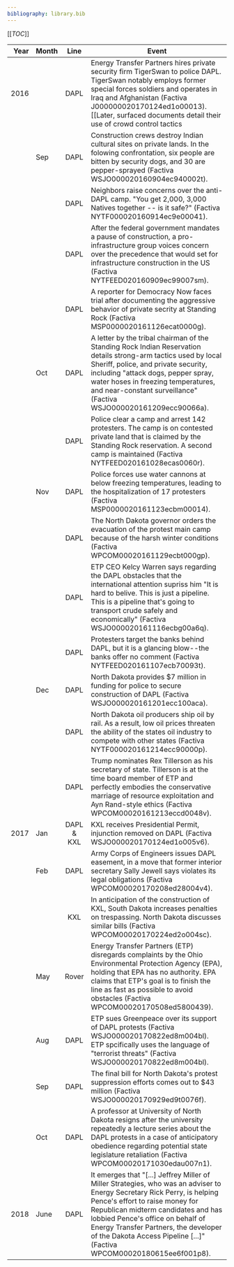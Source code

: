 ```yaml
---
bibliography: library.bib
---
```


[[_TOC_]]

Year    | Month | Line  | Event
--:     | :--   | :-:   | ---------------------
2016    |       | DAPL  | Energy Transfer Partners hires private security firm TigerSwan to police DAPL. TigerSwan notably employs former special forces soldiers and operates in Iraq and Afghanistan (Factiva J000000020170124ed1o00013). [[Later, surfaced documents detail their use of crowd control tactics|https://theintercept.com/2017/05/27/leaked-documents-reveal-security-firms-counterterrorism-tactics-at-standing-rock-to-defeat-pipeline-insurgencies/]].
</br>   | Sep   | DAPL  | Construction crews destroy Indian cultural sites on private lands. In the folowing confrontation, six people are bitten by security dogs, and 30 are pepper-sprayed (Factiva WSJO000020160904ec940002t).
</br>   | </br> | DAPL  | Neighbors raise concerns over the anti-DAPL camp. "You get 2,000, 3,000 Natives together -- is it safe?" (Factiva NYTF000020160914ec9e00041).
</br>   | </br> | DAPL  | After the federal government mandates a pause of construction, a pro-infrastructure group voices concern over the precedence that would set for infrastructure construction in the US (Factiva NYTFEED020160909ec99007sm).
</br>   | </br> | DAPL  | A reporter for Democracy Now faces trial after documenting the aggressive behavior of private secrity at Standing Rock (Factiva MSP0000020161126ecat0000g).
</br>   | Oct   | DAPL  | A letter by the tribal chairman of the Standing Rock Indian Reservation details strong-arm tactics used by local Sheriff, police, and private security, including "attack dogs, pepper spray, water hoses in freezing temperatures, and near-constant surveillance" (Factiva WSJO000020161209ecc90066a).
</br>   | </br> | DAPL  | Police clear a camp and arrest 142 protesters. The camp is on contested private land that is claimed by the Standing Rock reservation. A second camp is maintained (Factiva NYTFEED020161028ecas0060r).
</br>   | Nov   | DAPL  | Police forces use water cannons at below freezing temperatures, leading to the hospitalization of 17 protesters (Factiva MSP0000020161123ecbm00014).
</br>   | </br> | DAPL  | The North Dakota governor orders the evacuation of the protest main camp because of the harsh winter conditions (Factiva WPCOM00020161129ecbt000gp).
</br>   | </br> | DAPL  | ETP CEO Kelcy Warren says regarding the DAPL obstacles that the international attention supriss him "It is hard to belive. This is just a pipeline. This is a pipeline that's going to transport crude safely and economically" (Factiva WSJO000020161116ecbg00a6q).
</br>   | </br> | DAPL  | Protesters target the banks behind DAPL, but it is a glancing blow--the banks offer no comment (Factiva NYTFEED020161107ecb70093t).
</br>   | Dec   | DAPL  | North Dakota provides \$7 million in funding for police to secure construction of DAPL (Factiva WSJO000020161201ecc100aca).
</br>   | </br> | DAPL  | North Dakota oil producers ship oil by rail. As a result, low oil prices threaten the ability of the states oil industry to compete with other states (Factiva NYTF000020161214ecc90000p).
</br>   | </br> | DAPL  | Trump nominates Rex Tillerson as his secretary of state. Tillerson is at the time board member of ETP and perfectly embodies the conservative marriage of resource exploitation and Ayn Rand-style ethics (Factiva WPCOM00020161213eccd0048v).
2017    | Jan   | DAPL & KXL| KXL receives Presidential Permit, injunction removed on DAPL (Factiva WSJO000020170124ed1o005v6).
</br>   | Feb   | DAPL  | Army Corps of Engineers issues DAPL easement, in a move that former interior secretary Sally Jewell says violates its legal obligations (Factiva WPCOM00020170208ed28004v4).
</br>   | </br> | KXL   | In anticipation of the construction of KXL, South Dakota increases penalties on trespassing. North Dakota discusses similar bills (Factiva WPCOM00020170224ed2o004sc).
</br>   | May   | Rover | Energy Transfer Partners (ETP) disregards complaints by the Ohio Environmental Protection Agency (EPA), holding that EPA has no authority. EPA claims that ETP's goal is to finish the line as fast as possible to avoid obstacles (Factiva WPCOM00020170508ed5800439).
</br>   | Aug   | DAPL  | ETP sues Greenpeace over its support of DAPL protests (Factiva WSJO000020170822ed8m004bl). ETP spcifically uses the language of "terrorist threats" (Factiva WSJO000020170822ed8m004bl).
</br>   | Sep   | DAPL  | The final bill for North Dakota's protest suppression efforts comes out to \$43 million (Factiva WSJO000020170929ed9t0076f).
</br>   | Oct   | DAPL | A professor at University of North Dakota resigns after the university repeatedly a lecture series about the DAPL protests in a case of anticipatory obedience regarding potential state legislature retaliation (Factiva WPCOM00020171030edau007n1).
2018    | June  | DAPL  | It emerges that  "[...] Jeffrey Miller of Miller Strategies, who was an adviser to Energy Secretary Rick Perry, is helping Pence's effort to raise money for Republican midterm candidates and has lobbied Pence's office on behalf of Energy Transfer Partners, the developer of the Dakota Access Pipeline [...]" (Factiva WPCOM00020180615ee6f001p8).